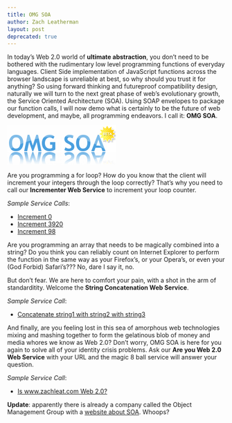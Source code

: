 ```yaml
---
title: OMG SOA
author: Zach Leatherman
layout: post
deprecated: true
---
```


In today’s Web 2.0 world of **ultimate abstraction**, you don’t need to be bothered with the rudimentary low level programming functions of everyday languages. Client Side implementation of JavaScript functions across the browser landscape is unreliable at best, so why should you trust it for anything? So using forward thinking and futureproof compatibility design, naturally we will turn to the next great phase of web’s evolutionary growth, the Service Oriented Architecture (SOA). Using SOAP envelopes to package our function calls, I will now demo what is certainly to be the future of web development, and maybe, all programming endeavors. I call it: **OMG SOA**.

[![OMG SOA](/web/wp-content/uploads/2007/03/reflectomg-soabeta.png)][2]

Are you programming a for loop? How do you know that the client will increment your integers through the loop correctly? That’s why you need to call our **Incrementer Web Service** to increment your loop counter.

 [2]: http://h-master.net/web2.0/index.php "OMG SOA"

*Sample Service Calls*:

 * [Increment 0](http://www.zachleat.com/Projects/SOA/index.php/incrementer/0)
 * [Increment 3920](http://www.zachleat.com/Projects/SOA/index.php/incrementer/3920)
 * [Increment 98](http://www.zachleat.com/Projects/SOA/index.php/incrementer/98)

Are you programming an array that needs to be magically combined into a string? Do you think you can reliably count on Internet Explorer to perform the function in the same way as your Firefox’s, or your Opera’s, or even your (God Forbid) Safari’s??? No, dare I say it, no.

But don’t fear. We are here to comfort your pain, with a shot in the arm of standarditity. Welcome the **String Concatenation Web Service**.

*Sample Service Call*:

 * [Concatenate string1 with string2 with string3](http://www.zachleat.com/Projects/SOA/index.php/concat/string1/string2/string3/)

And finally, are you feeling lost in this sea of amorphous web technologies mixing and mashing together to form the gelatinous blob of money and media whores we know as Web 2.0? Don’t worry, OMG SOA is here for you again to solve all of your identity crisis problems. Ask our **Are you Web 2.0 Web Service** with your URL and the magic 8 ball service will answer your question.

*Sample Service Call*:  

 * [Is www.zachleat.com Web 2.0?](http://www.zachleat.com/Projects/SOA/index.php/am-i-web-2.0/www.zachleat.com/)

**Update**: apparently there is already a company called the Object Management Group with a [website about SOA][2]. Whoops?

 [2]: http://soa.omg.org/
